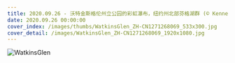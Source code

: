 ```yaml
---
title: 2020.09.26 - 沃特金斯格伦州立公园的彩虹瀑布，纽约州北部芬格湖群 (© Kenneth Keifer/Alamy)
date: 2020.09.26 00:00:00
cover_index: /images/thumbs/WatkinsGlen_ZH-CN1271268069_533x300.jpg
cover_detail: /images/WatkinsGlen_ZH-CN1271268069_1920x1080.jpg
---
```


![WatkinsGlen](/images/WatkinsGlen_ZH-CN1271268069_1920x1080.jpg)
